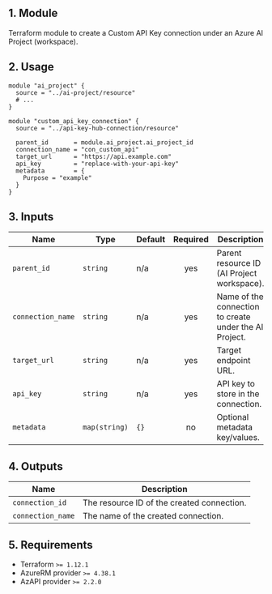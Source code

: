 ## 1. Module
Terraform module to create a Custom API Key connection under an Azure AI Project (workspace).

## 2. Usage
```hcl
module "ai_project" {
  source = "../ai-project/resource"
  # ...
}

module "custom_api_key_connection" {
  source = "../api-key-hub-connection/resource"

  parent_id       = module.ai_project.ai_project_id
  connection_name = "con_custom_api"
  target_url      = "https://api.example.com"
  api_key         = "replace-with-your-api-key"
  metadata        = {
    Purpose = "example"
  }
}
```

## 3. Inputs
| Name | Type | Default | Required | Description |
|------|------|---------|:--------:|-------------|
| `parent_id` | `string` | n/a | yes | Parent resource ID (AI Project workspace). |
| `connection_name` | `string` | n/a | yes | Name of the connection to create under the AI Project. |
| `target_url` | `string` | n/a | yes | Target endpoint URL. |
| `api_key` | `string` | n/a | yes | API key to store in the connection. |
| `metadata` | `map(string)` | `{}` | no | Optional metadata key/values. |

## 4. Outputs
| Name | Description |
|------|-------------|
| `connection_id` | The resource ID of the created connection. |
| `connection_name` | The name of the created connection. |

## 5. Requirements
- Terraform `>= 1.12.1`
- AzureRM provider `>= 4.38.1`
- AzAPI provider `>= 2.2.0`


